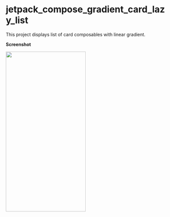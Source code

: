 # jetpack_compose_gradient_card_lazy_list
This project displays list of card composables with linear gradient.

**Screenshot**

<img src = "https://user-images.githubusercontent.com/40466166/131536006-5a27ddd2-412e-4cea-a98e-43aa774b328b.png" width="250" height="500"/>
